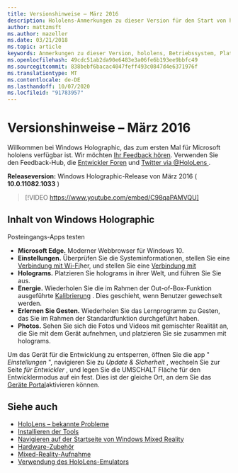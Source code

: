 ```yaml
---
title: Versionshinweise – März 2016
description: Hololens-Anmerkungen zu dieser Version für den Start von hololens und Windows Holographic.
author: mattzmsft
ms.author: mazeller
ms.date: 03/21/2018
ms.topic: article
keywords: Anmerkungen zu dieser Version, hololens, Betriebssystem, Plattform, Features, Build, Start
ms.openlocfilehash: 49cdc51ab2da90e6483e3a06fe6b193ee9bbfc49
ms.sourcegitcommit: 838bebf6bacac4047feff493c0847d4e6371976f
ms.translationtype: MT
ms.contentlocale: de-DE
ms.lasthandoff: 10/07/2020
ms.locfileid: "91783957"
---
```

# <a name="release-notes---march-2016"></a>Versionshinweise – März 2016

Willkommen bei Windows Holographic, das zum ersten Mal für Microsoft hololens verfügbar ist. Wir möchten [Ihr Feedback hören](https://docs.microsoft.com/windows/mixed-reality/give-us-feedback). Verwenden Sie den Feedback-Hub, die [Entwickler Foren](https://forums.hololens.com) und [Twitter via @HoloLens ](https://twitter.com/hololens).

**Releaseversion:** Windows Holographic-Release von März 2016 ( **10.0.11082.1033** )

>[!VIDEO https://www.youtube.com/embed/C98qaPAMVQU]

## <a name="whats-in-windows-holographic"></a>Inhalt von Windows Holographic

Posteingangs-Apps testen
* **Microsoft Edge.** Moderner Webbrowser für Windows 10.
* **Einstellungen.** Überprüfen Sie die Systeminformationen, stellen Sie eine [Verbindung mit Wi-Fi](https://docs.microsoft.com/windows/mixed-reality/connecting-to-wi-fi-on-hololens)her, und stellen Sie eine [Verbindung mit](https://docs.microsoft.com/windows/mixed-reality/discover/hardware-accessories)
* **Holograms.** Platzieren Sie holograms in ihrer Welt, und führen Sie Sie aus.
* **Energie.** Wiederholen Sie die im Rahmen der Out-of-Box-Funktion ausgeführte [Kalibrierung](https://docs.microsoft.com/windows/mixed-reality/calibration) . Dies geschieht, wenn Benutzer gewechselt werden.
* **Erlernen Sie Gesten.** Wiederholen Sie das Lernprogramm zu Gesten, das Sie im Rahmen der Standardfunktion durchgeführt haben.
* **Photos.** Sehen Sie sich die Fotos und Videos mit gemischter Realität an, die Sie mit dem Gerät aufnehmen, und platzieren Sie sie zusammen mit holograms.

Um das Gerät für die Entwicklung zu entsperren, öffnen Sie die app " *Einstellungen* ", navigieren Sie zu *Update & Sicherheit* , wechseln Sie zur Seite *für Entwickler* , und legen Sie die UMSCHALT Fläche für den Entwicklermodus auf ein fest. Dies ist der gleiche Ort, an dem Sie das [Geräte Portal](https://docs.microsoft.com/windows/mixed-reality/develop/platform-capabilities-and-apis/using-the-windows-device-portal)aktivieren können.

## <a name="see-also"></a>Siehe auch
* [HoloLens – bekannte Probleme](https://docs.microsoft.com/windows/mixed-reality/hololens-known-issues)
* [Installieren der Tools](https://docs.microsoft.com/windows/mixed-reality/develop/install-the-tools)
* [Navigieren auf der Startseite von Windows Mixed Reality](https://docs.microsoft.com/windows/mixed-reality/discover/navigating-the-windows-mixed-reality-home)
* [Hardware-Zubehör](https://docs.microsoft.com/windows/mixed-reality/discover/hardware-accessories)
* [Mixed-Reality-Aufnahme](https://docs.microsoft.com/windows/mixed-reality/mixed-reality-capture)
* [Verwendung des HoloLens-Emulators](https://docs.microsoft.com/windows/mixed-reality/develop/platform-capabilities-and-apis/using-the-hololens-emulator)

